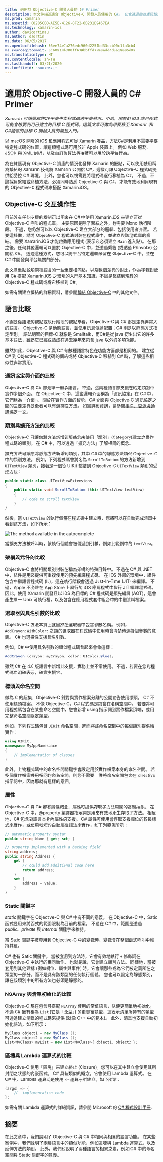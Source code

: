 ```yaml
---
title: 適用於 Objective-C 開發人員的 C# Primer
description: 本文件描述適合 Objective-C 開發人員使用的 C#。 它會透過檢查通訊協定和介面、類別和擴充方法、架構和組件、選取器和具名參數等等，來比較並對照兩種語言。
ms.prod: xamarin
ms.assetid: 00285CBD-AE5E-4126-8F22-6B231B9467EA
ms.technology: xamarin-ios
author: davidortinau
ms.author: daortin
ms.date: 06/05/2017
ms.openlocfilehash: 56ee74e7a276edc960d2251bd33ccb90c1fa3cb4
ms.sourcegitcommit: 6c60914b380ff679bbffd7790edd4d5e18005d0a
ms.translationtype: MT
ms.contentlocale: zh-TW
ms.lasthandoff: 03/21/2020
ms.locfileid: "80070371"
---
```

# <a name="c-primer-for-objective-c-developers"></a>適用於 Objective-C 開發人員的 C# Primer

_Xamarin 可讓撰寫的C#平臺中立程式碼跨平臺共用。不過，現有的 iOS 應用程式可能會想要利用已建立的目標 C 程式碼。這篇文章可做為想要移至 Xamarin 和C#語言的目標-C 開發人員的簡短入門。_

以 macOS 開發的 iOS 和應用程式可從 Xamarin 獲益，方法C#是利用不需要平臺特定程式碼的位置，讓這類程式碼可用於非 Apple 裝置上。 例如 Web 服務、JSON 與 XML 剖析，以及自訂演算法等接著可以用於跨平台行為。

為在維護現有 Objective-C 資產的情況化發揮 Xamarin 的優點，可以使用使用稱為繫結的 Xamarin 技術將 Xamarin 公開給 C#，這樣可讓 Objective-C 程式碼提供給受控 C# 環境。 此外，您也可以視需要將程式碼逐行移植為 C#。 不過，不論採用繫結或移植方法，必須同時熟悉 Objective-C 與 C#，才能有效地利用現有的 Objective-C 程式碼來搭配 Xamarin.iOS。

## <a name="objective-c-interop"></a>Objective-C 交互操作性

目前沒有任何支援的機制可以用來在 C# 中使用 Xamarin.iOS 來建立可從 Objective-C 呼叫的程式庫。 主要原因是除了繫結之外，也需要 Mono 執行階段。 不過，您仍然可以以 Objective-C 建立大部分的邏輯，包括使用者介面。 若要這樣做，請將 Objective-C 程式法封裝在程式庫中，並建立與該程式庫的繫結。 需要 Xamarin.iOS 才能啟動應用程式 (表示它必須建立 `Main` 進入點)。 在那之後，任何其他邏輯可以置於 Objective-C 中，並透過繫結 (或透過 P/Invoke) 公開給 C#。 透過這種方式，您可以將平台特定邏輯保留在 Objective-C 中，並在 C# 中開發與平台無關的部分。

此文章重點說明兩種語言的一些重要相同點，以及數個差異的對比，作為移轉到使用 C# 搭配 Xamarin.iOS 之環境的入門基本知識，不論是繫結到現有的 Objective-C 程式碼或將它移植到 C#。

如需有關建立繫結的詳細資料，請參閱[繫結 Objective-C](~/ios/platform/binding-objective-c/index.md) 中的其他文件。

## <a name="language-comparison"></a>語言比較

不論是從語法的觀點或執行階段的觀點來看，Objective-C 與 C# 都是差異非常大的語言。 Objective-C 是動態語言，並使用訊息傳遞配置；C# 則是以靜態方式指定型別。 語法明智的目標-C 就像是 Smalltalk，而C#是從 java 衍生出它的許多基本語法，雖然它已經成熟成在過去幾年來包含 java 以外的多項功能。

雖然如此，Objective-C 與 C# 有數種語言特色在功能方面都是相同的。 建立從 C# 到 Objective-C 程式碼的繫結或將 Objective-C 移植到 C# 時，了解這些相似性非常實用。

### <a name="protocols-vs-interfaces"></a>通訊協定與介面的比較

Objective-C 與 C# 都是單一繼承語言。 不過，這兩種語言都支援在給定類別中實作多個介面。 在 Objective-C 中，這些邏輯介面稱為「通訊協定」在 C# 中，它們稱為「介面」。 關於在實作方面的智能，C# 介面與 Objective-C 通訊協定之間的主要差異是後者可以有選擇性方法。 如需詳細資訊，請參閱[事件、委派與通訊協定](~/ios/app-fundamentals/delegates-protocols-and-events.md)一文。

### <a name="categories-vs-extension-methods"></a>類別與擴充方法的比較

Objective-C 可讓您將方法新增到那些您未使用「類別」(Category)建立之實作程式碼的類別。 在 C# 中，可以透過「擴充方法」了解相同的概念。

擴充方法可讓您將靜態方法新增到類別，其中 C# 中的靜態方法類似 Objective-C 中的類別方法。 例如，下列程式碼會將名為 `ScrollToBottom` 的方法新增到 `UITextView` 類別，接著是一個從 UIKit 繫結到 Objective-C `UITextView` 類別的受控方法：

```csharp
public static class UITextViewExtensions
{
    public static void ScrollToBottom (this UITextView textView)
    {
        // code to scroll textView
    }
}
```

然後，當 `UITextView` 的執行個體在程式碼中建立時，您將可以在自動完成清單中看到該方法，如下所示：

 ![](primer-images/01-extensionmethodintellisense.png "The method available in the autocomplete")

當擴充方法被呼叫時，該執行個體會被傳遞到引數，例如此範例中的 `textView`。

### <a name="frameworks-vs-assemblies"></a>架構與元件的比較

Objective-C 會將相關類別封裝在稱為架構的特殊目錄中。 不過在 C# 與 .NET 中，組件是用來提供可重複使用的預先編譯程式碼。 在 iOS 外部的環境中，組件包含中繼語言程式碼 (IL)，這在執行階段會透過 Just-In-Time (JIT) 來編譯。 不過，Apple 不允許在 App Store 上發行的 iOS 應用程式中執行 JIT 編譯程式碼。 因此，使用 Xamarin 開發且以 iOS 為目標的 C# 程式碼是預先編譯 (AOT)，這會產生單一 Unix 可執行檔，以及包含在應用程式套件組合中的中繼資料檔案。

### <a name="selectors-vs-named-parameters"></a>選取器與具名引數的比較

Objective-C 方法本質上就自然在選取器中包含參數名稱。 例如，`AddCrayon:WithColor:` 之類的選取器在程式碼中使用時會清楚傳達每個參數的意義。 C# 也選擇性支援具名引數。

例如，C# 中使用具名引數的類似程式碼看起來會像這樣：

```csharp
AddCrayon (crayon: myCrayon, color: UIColor.Blue);
```

雖然 C# 在 4.0 版語言中新增此支援，實務上並不常使用。 不過，若要在您的程式碼中明確表示，確實支援它。

### <a name="headers-and-namespaces"></a>標頭與命名空間

做為 C 的超集，Objective-C 針對與實作檔案分離的公開宣告使用標頭。 C# 不使用標頭檔案。 不像 Objective-C，C# 程式碼是包含在名稱空間中。 若要將可用程式碼包含在某些命名空間中，您會新增 using 指示詞到實作檔案頂端，或用完整命名空間限定類型。

例如，下列程式碼包含 `UIKit` 命名空間，進而將該命名空間中的每個類別提供給實作：

```csharp
using UIKit;
namespace MyAppNamespace
{
    // implementation of classes
}
```

此外，上物程式碼中的命名空間關鍵字會設定用於實作檔案本身的命名空間。 若多個實作檔案共用相同的命名空間，則您不需要一併將命名空間包含在 directive 指示詞中，因為那就有這樣的意涵。

### <a name="properties"></a>屬性

Objective-C 與 C# 都有屬性概念，屬性可提供存取子方法周圍的高階抽象。 在 Objective-C 中，@property 編譯器指示詞是用來有效地產生存取子方法。 相反地，C# 包含對語言本身內屬性的支援。 C# 屬性可使用會存取支援欄位的較長樣式來實作，或使用較短的自動屬性語法來實作，如下列範例所示：

```csharp
// automatic property syntax
public string Name { get; set; }

// property implemented with a backing field
string address;
public string Address {
    get {
        // could add additional code here
        return address;
    }
    set {
        address = value;
    }
}
```

### <a name="static-keyword"></a>Static 關鍵字

*static* 關鍵字在 Objective-C 與 C# 中有不同的意義。 在 Objective-C 中，Satic 函式是用來將函式的範圍限制為目前的檔案。 不過在 C# 中，範圍是透過 *public*、*private* 與 *internal* 關鍵字來維持。

當 Satic 關鍵字被套用到 Objective-C 中的變數時，變數會在整個函式呼叫中維持其值。

C# 也有 Satic 關鍵字。 當被套用到方法時，它會有效地執行 `+` 修飾詞在 Objective-C 中執行的相同動作。 也就是說，它會建立類別方法。 同樣地，當被套用到其他建構 (例如欄位、屬性與事件) 時，它會讓那些成為它們被定義所在之類型的一部分，而不是具有該類型的任何執行個體。 您也可以設定為靜態類別，讓在該類別中的所有方法也必須是靜態的。

### <a name="nsarray-vs-list-initialization"></a>NSArray 與清單初始化的比較

Objective-C 現在包含可搭配 `NSArray` 使用的常值語言，以便更簡單地初始化。 不過 C# 擁有稱為 `List` (它是「泛型」) 的更豐富類型，這表示清單所持有的類型可透過建立清單的程式碼來提供 (就像 C++ 中的範本)。 此外，清單也支援自動初始化語法，如下所示：

```csharp
MyClass object1 = new MyClass ();
MyClass object2 = new MyClass ();
List<MyClass> myList = new List<MyClass>{ object1, object2 };
```

### <a name="blocks-vs-lambda-expressions"></a>區塊與 Lambda 運算式的比較

Objective-C 使用「區塊」來建立終止 (Closure)，您可以在其中建立會使用其所封閉之狀態的內嵌函式。 C# 具有類似的概念，它會使用 Lambda 運算式。 在 C# 中，Lambda 運算式是使用 `=>` 運算子所建立，如下所示：

```csharp
(args) => {
    //  implementation code
};
```

如需有關 Lambda 運算式的詳細資訊，請參閱 Microsoft 的 [C# 程式設計手冊](https://msdn.microsoft.com/library/vstudio/bb397687.aspx).

## <a name="summary"></a>摘要

在此文章中，我們說明了 Objective-C 與 C# 中相同與相異的語言功能。 在某些案例中，我們說明了兩種語言中的類似功能，例如區塊與 Lambda 運算式，以及延伸方法的類別。 此外，我們也說明了兩種語言的相異之處，例如 C# 中的命名空間與 Static 關鍵字的意義。
